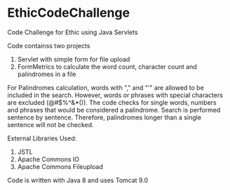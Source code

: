 # EthicCodeChallenge
Code Challenge for Ethic using Java Servlets

Code containss two projects
1.  Servlet with simple form for file upload
2.  FormMetrics to calculate the word count, character count and palindromes in a file

For Palindromes calculation, words with "," and "'" are allowed to be included in the search. However, words or phrases with special characters are excluded (@#$%^&*()).
The code checks for single words, numbers and phrases that would be considered a palindrome. 
Search is performed sentence by sentence. Therefore, palindromes longer than a single sentence will not be checked. 

External Libraries Used:
1.  JSTL
2.  Apache Commons IO
3.  Apache Commons Fileupload

Code is written with Java 8 and uses Tomcat 9.0
